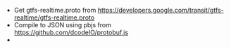 * Get gtfs-realtime.proto from https://developers.google.com/transit/gtfs-realtime/gtfs-realtime.proto
* Compile to JSON using pbjs from https://github.com/dcodeIO/protobuf.js
* 
